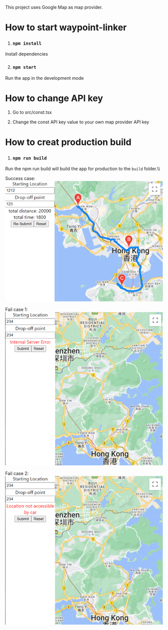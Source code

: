This project uses Google Map as map provider.

# How to start waypoint-linker
1. ### `npm install`
Install dependencies

2. ### `npm start`
Run the app in the development mode


# How to change API key
1. Go to src/const.tsx

2. Change the const API key value to your own map provider API key


# How to creat production build
1. ### `npm run build`
Run the npm run build will build the app for production to the `build` folder.\\\

Success case:\
![alt text](https://github.com/manwaiii/waypoint-linker/blob/main/images/success%20case.png)

Fail case 1:\
![alt text](https://github.com/manwaiii/waypoint-linker/blob/main/images/fail%20case.png)

Fail case 2:\
![alt text](https://github.com/manwaiii/waypoint-linker/blob/main/images/fail%20case%202.png)
